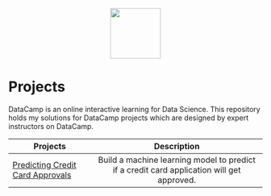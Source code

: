 
<p align="center"><img src="https://user-images.githubusercontent.com/43314028/79369064-f4566480-7f82-11ea-9dd2-3e45d0f681db.png" height="100"></p>

# Projects
DataCamp is an online interactive learning for Data Science. This repository holds my solutions for DataCamp projects which are designed by expert instructors on DataCamp.


| Projects      |Description    |
| ------------- |:-------------:|
| <a href="https://github.com/crushedmonster/DataCamp_Projects/tree/master/Predicting%20Credit%20Card%20Approvals">Predicting Credit Card Approvals</a>| Build a machine learning model to predict if a credit card application will get approved.|


